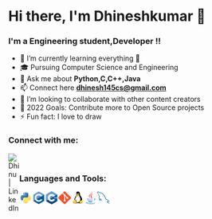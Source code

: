 # Hi there, I'm Dhineshkumar 👋 
### I'm a  Engineering student,Developer !!
- 🌱 I’m currently learning everything 🤣
- 🎓 Pursuing Computer Science and Engineering
- 💬 Ask me about **Python,C,C++,Java**
- 📫 Connect here **dhinesh145cs@gmail.com**
- 👯 I’m looking to collaborate with other content creators
- 🥅 2022 Goals: Contribute more to Open Source projects
- ⚡ Fun fact: I love to draw 
### Connect with me:
[<img align="left" alt="Dhinu | LinkedIn" width="22px" src="https://cdn.jsdelivr.net/npm/simple-icons@v3/icons/linkedin.svg" />][linkedin]
<br />
### Languages and Tools:

<img align="left" alt="Python" width="26px" src="https://github.com/devicons/devicon/blob/master/icons/python/python-original.svg" />

<img align="left" alt="C" width="26px" src="https://github.com/devicons/devicon/blob/master/icons/c/c-original.svg" />
<img align="left" alt="C++" width="26px" src="https://github.com/devicons/devicon/blob/master/icons/cplusplus/cplusplus-original.svg" />
<img align="left" alt="Git" width="26px" src="https://github.com/devicons/devicon/blob/master/icons/git/git-original.svg" />
<img align="left" alt="Linux" width="26px" src="https://github.com/devicons/devicon/blob/master/icons/linux/linux-original.svg" />
<img align="left" alt="Java" width="26px" src="https://github.com/devicons/devicon/blob/master/icons/java/java-original.svg" />

<img align="left" alt="MySQL" width="26px" src="https://github.com/devicons/devicon/blob/master/icons/mysql/mysql-original.svg" />

<br />

[linkedin]: https://www.linkedin.com/in/dhineshkumar-engineer-
